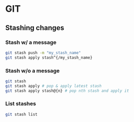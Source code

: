 # GIT
## Stashing changes
### Stash w/ a message
```bash
git stash push -m "my_stash_name"
git stash apply stash^{/my_stash_name}
```

### Stash w/o a message
```bash
git stash
git stash apply # pop & apply latest stash
git stash apply stash@{n} # pop nth stash and apply it
```

### List stashes
```bash
git stash list
```
